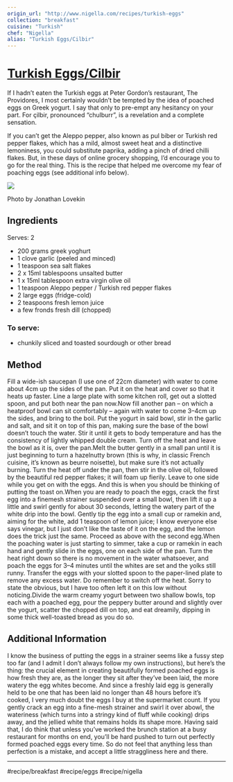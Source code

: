 ```yaml
---
origin_url: "http://www.nigella.com/recipes/turkish-eggs"
collection: "breakfast"
cuisine: "Turkish"
chef: "Nigella"
alias: "Turkish Eggs/Cilbir"
---
```

# [Turkish Eggs/Cilbir](http://www.nigella.com/recipes/turkish-eggs)

If I hadn’t eaten the Turkish eggs at Peter Gordon’s restaurant, The Providores, I most certainly wouldn’t be tempted by the idea of poached eggs on Greek yogurt. I say that only to pre-empt any hesitancy on your part. For çilbir, pronounced “chulburr”, is a revelation and a complete sensation.

If you can’t get the Aleppo pepper, also known as pul biber or Turkish red pepper flakes, which has a mild, almost sweet heat and a distinctive lemoniness, you could substitute paprika, adding a pinch of dried chilli flakes. But, in these days of online grocery shopping, I’d encourage you to go for the real thing. This is the recipe that helped me overcome my fear of poaching eggs (see additional info below).

![](attachments/0d16a4fcec68f7d2a635c5d362d36c9d.jpg)

Photo by Jonathan Lovekin

## Ingredients
Serves: 2

* 200 grams greek yoghurt
* 1 clove garlic (peeled and minced)
* 1 teaspoon sea salt flakes
* 2 x 15ml tablespoons unsalted butter
* 1 x 15ml tablespoon extra virgin olive oil
* 1 teaspoon Aleppo pepper / Turkish red pepper flakes
* 2 large eggs (fridge-cold)
* 2 teaspoons fresh lemon juice
* a few fronds fresh dill (chopped)

### To serve:

* chunkily sliced and toasted sourdough or other bread

## Method
Fill a wide-ish saucepan (I use one of 22cm diameter) with water to come about 4cm up the sides of the pan. Put it on the heat and cover so that it heats up faster. Line a large plate with some kitchen roll, get out a slotted spoon, and put both near the pan now.Now fill another pan – on which a heatproof bowl can sit comfortably – again with water to come 3–4cm up the sides, and bring to the boil. Put the yogurt in said bowl, stir in the garlic and salt, and sit it on top of this pan, making sure the base of the bowl doesn’t touch the water. Stir it until it gets to body temperature and has the consistency of lightly whipped double cream. Turn off the heat and leave the bowl as it is, over the pan.Melt the butter gently in a small pan until it is just beginning to turn a hazelnutty brown (this is why, in classic French cuisine, it’s known as beurre noisette), but make sure it’s not actually burning. Turn the heat off under the pan, then stir in the olive oil, followed by the beautiful red pepper flakes; it will foam up fierily. Leave to one side while you get on with the eggs. And this is when you should be thinking of putting the toast on.When you are ready to poach the eggs, crack the first egg into a finemesh strainer suspended over a small bowl, then lift it up a little and swirl gently for about 30 seconds, letting the watery part of the white drip into the bowl. Gently tip the egg into a small cup or ramekin and, aiming for the white, add 1 teaspoon of lemon juice; I know everyone else says vinegar, but I just don’t like the taste of it on the egg, and the lemon does the trick just the same. Proceed as above with the second egg.When the poaching water is just starting to simmer, take a cup or ramekin in each hand and gently slide in the eggs, one on each side of the pan. Turn the heat right down so there is no movement in the water whatsoever, and poach the eggs for 3–4 minutes until the whites are set and the yolks still runny. Transfer the eggs with your slotted spoon to the paper-lined plate to remove any excess water. Do remember to switch off the heat. Sorry to state the obvious, but I have too often left it on this low without noticing.Divide the warm creamy yogurt between two shallow bowls, top each with a poached egg, pour the peppery butter around and slightly over the yogurt, scatter the chopped dill on top, and eat dreamily, dipping in some thick well-toasted bread as you do so.

## Additional Information
I know the business of putting the eggs in a strainer seems like a fussy step too far (and I admit I don’t always follow my own instructions), but here’s the thing: the crucial element in creating beautifully formed poached eggs is how fresh they are, as the longer they sit after they’ve been laid, the more watery the egg whites become. And since a freshly laid egg is generally held to be one that has been laid no longer than 48 hours before it’s cooked, I very much doubt the eggs I buy at the supermarket count. If you gently crack an egg into a fine-mesh strainer and swirl it over abowl, the wateriness (which turns into a stringy kind of fluff while cooking) drips away, and the jellied white that remains holds its shape more. Having said that, I do think that unless you’ve worked the brunch station at a busy restaurant for months on end, you’ll be hard pushed to turn out perfectly formed poached eggs every time. So do not feel that anything less than perfection is a mistake, and accept a little straggliness here and there.
- - - -
#recipe/breakfast #recipe/eggs #recipe/nigella